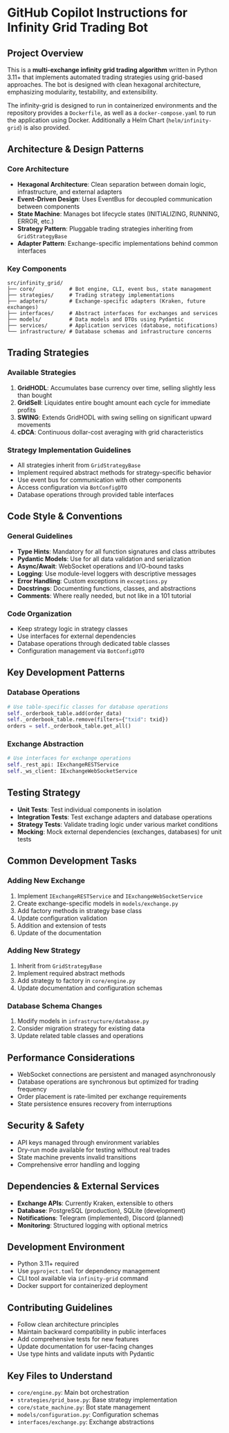 # GitHub Copilot Instructions for Infinity Grid Trading Bot

## Project Overview

This is a **multi-exchange infinity grid trading algorithm** written in
Python 3.11+ that implements automated trading strategies using
grid-based approaches. The bot is designed with clean hexagonal architecture,
emphasizing modularity, testability, and extensibility.

The infinity-grid is designed to run in containerized environments and the
repository provides a `Dockerfile`, as well as a `docker-compose.yaml` to run
the application using Docker. Additionally a Helm Chart (`helm/infinity-grid`)
is also provided.

## Architecture & Design Patterns

### Core Architecture

- **Hexagonal Architecture**: Clean separation between domain logic,
  infrastructure, and external adapters
- **Event-Driven Design**: Uses EventBus for decoupled communication between
  components
- **State Machine**: Manages bot lifecycle states (INITIALIZING, RUNNING, ERROR,
  etc.)
- **Strategy Pattern**: Pluggable trading strategies inheriting from
  `GridStrategyBase`
- **Adapter Pattern**: Exchange-specific implementations behind common
  interfaces

### Key Components

```
src/infinity_grid/
├── core/           # Bot engine, CLI, event bus, state management
├── strategies/     # Trading strategy implementations
├── adapters/       # Exchange-specific adapters (Kraken, future exchanges)
├── interfaces/     # Abstract interfaces for exchanges and services
├── models/         # Data models and DTOs using Pydantic
├── services/       # Application services (database, notifications)
└── infrastructure/ # Database schemas and infrastructure concerns
```

## Trading Strategies

### Available Strategies

1. **GridHODL**: Accumulates base currency over time, selling slightly less than
   bought
2. **GridSell**: Liquidates entire bought amount each cycle for immediate
   profits
3. **SWING**: Extends GridHODL with swing selling on significant upward
   movements
4. **cDCA**: Continuous dollar-cost averaging with grid characteristics

### Strategy Implementation Guidelines

- All strategies inherit from `GridStrategyBase`
- Implement required abstract methods for strategy-specific behavior
- Use event bus for communication with other components
- Access configuration via `BotConfigDTO`
- Database operations through provided table interfaces

## Code Style & Conventions

### General Guidelines

- **Type Hints**: Mandatory for all function signatures and class attributes
- **Pydantic Models**: Use for all data validation and serialization
- **Async/Await**: WebSocket operations and I/O-bound tasks
- **Logging**: Use module-level loggers with descriptive messages
- **Error Handling**: Custom exceptions in `exceptions.py`
- **Docstrings**: Documenting functions, classes, and abstractions
- **Comments**: Where really needed, but not like in a 101 tutorial

### Code Organization

- Keep strategy logic in strategy classes
- Use interfaces for external dependencies
- Database operations through dedicated table classes
- Configuration management via `BotConfigDTO`

## Key Development Patterns

### Database Operations

```python
# Use table-specific classes for database operations
self._orderbook_table.add(order_data)
self._orderbook_table.remove(filters={"txid": txid})
orders = self._orderbook_table.get_all()
```

### Exchange Abstraction

```python
# Use interfaces for exchange operations
self._rest_api: IExchangeRESTService
self._ws_client: IExchangeWebSocketService
```

## Testing Strategy

- **Unit Tests**: Test individual components in isolation
- **Integration Tests**: Test exchange adapters and database operations
- **Strategy Tests**: Validate trading logic under various market conditions
- **Mocking**: Mock external dependencies (exchanges, databases) for unit tests

## Common Development Tasks

### Adding New Exchange

1. Implement `IExchangeRESTService` and `IExchangeWebSocketService`
2. Create exchange-specific models in `models/exchange.py`
3. Add factory methods in strategy base class
4. Update configuration validation
5. Addition and extension of tests
6. Update of the documentation

### Adding New Strategy

1. Inherit from `GridStrategyBase`
2. Implement required abstract methods
3. Add strategy to factory in `core/engine.py`
4. Update documentation and configuration schemas

### Database Schema Changes

1. Modify models in `infrastructure/database.py`
2. Consider migration strategy for existing data
3. Update related table classes and operations

## Performance Considerations

- WebSocket connections are persistent and managed asynchronously
- Database operations are synchronous but optimized for trading frequency
- Order placement is rate-limited per exchange requirements
- State persistence ensures recovery from interruptions

## Security & Safety

- API keys managed through environment variables
- Dry-run mode available for testing without real trades
- State machine prevents invalid transitions
- Comprehensive error handling and logging

## Dependencies & External Services

- **Exchange APIs**: Currently Kraken, extensible to others
- **Database**: PostgreSQL (production), SQLite (development)
- **Notifications**: Telegram (implemented), Discord (planned)
- **Monitoring**: Structured logging with optional metrics

## Development Environment

- Python 3.11+ required
- Use `pyproject.toml` for dependency management
- CLI tool available via `infinity-grid` command
- Docker support for containerized deployment

## Contributing Guidelines

- Follow clean architecture principles
- Maintain backward compatibility in public interfaces
- Add comprehensive tests for new features
- Update documentation for user-facing changes
- Use type hints and validate inputs with Pydantic

## Key Files to Understand

- `core/engine.py`: Main bot orchestration
- `strategies/grid_base.py`: Base strategy implementation
- `core/state_machine.py`: Bot state management
- `models/configuration.py`: Configuration schemas
- `interfaces/exchange.py`: Exchange abstractions
